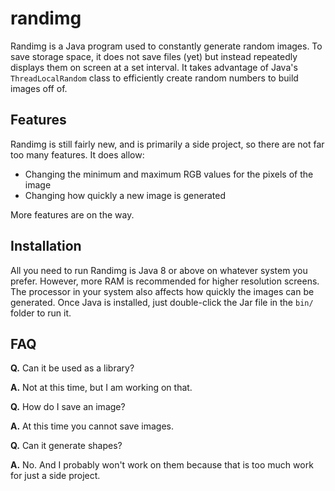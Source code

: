 # randimg

Randimg is a Java program used to constantly generate random images. To save storage space, it does not save files (yet) but instead repeatedly displays them on screen at a set interval. It takes advantage of Java's `ThreadLocalRandom` class to efficiently create random numbers to build images off of.

## Features

Randimg is still fairly new, and is primarily a side project, so there are not far too many features. It does allow:

- Changing the minimum and maximum RGB values for the pixels of the image
- Changing how quickly a new image is generated

More features are on the way.

## Installation

All you need to run Randimg is Java 8 or above on whatever system you prefer. However, more RAM is recommended for higher resolution screens. The processor in your system also affects how quickly the images can be generated. Once Java is installed, just double-click the Jar file in the `bin/` folder to run it.

## FAQ

**Q.** Can it be used as a library?

**A.** Not at this time, but I am working on that.

**Q.** How do I save an image?

**A.** At this time you cannot save images.

**Q.** Can it generate shapes?

**A.** No. And I probably won't work on them because that is too much work for just a side project.